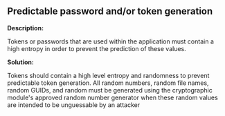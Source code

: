 
Predictable password and/or token generation
-------

**Description:**

Tokens or passwords that are used within the application must contain a high entropy in 
order to prevent the prediction of these values. 


**Solution:**

Tokens should contain a high level entropy and randomness to prevent predictable token generation.
All random numbers, random file names, random GUIDs, and random must be generated using 
the cryptographic module's approved random number generator 
when these random values are intended to be unguessable by an attacker
	
